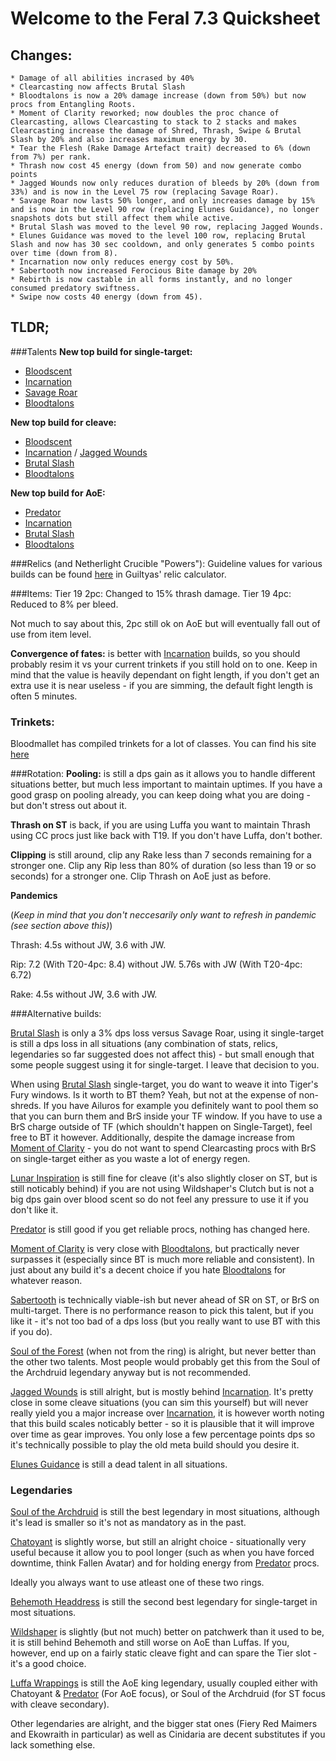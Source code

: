 # Welcome to the Feral 7.3 Quicksheet

## Changes:
    * Damage of all abilities incrased by 40%
    * Clearcasting now affects Brutal Slash
    * Bloodtalons is now a 20% damage increase (down from 50%) but now procs from Entangling Roots.
    * Moment of Clarity reworked; now doubles the proc chance of Clearcasting, allows Clearcasting to stack to 2 stacks and makes Clearcasting increase the damage of Shred, Thrash, Swipe & Brutal Slash by 20% and also increases maximum energy by 30.
    * Tear the Flesh (Rake Damage Artefact trait) decreased to 6% (down from 7%) per rank.
    * Thrash now cost 45 energy (down from 50) and now generate combo points
    * Jagged Wounds now only reduces duration of bleeds by 20% (down from 33%) and is now in the Level 75 row (replacing Savage Roar).
    * Savage Roar now lasts 50% longer, and only increases damage by 15% and is now in the Level 90 row (replacing Elunes Guidance), no longer snapshots dots but still affect them while active.
    * Brutal Slash was moved to the level 90 row, replacing Jagged Wounds.
    * Elunes Guidance was moved to the level 100 row, replacing Brutal Slash and now has 30 sec cooldown, and only generates 5 combo points over time (down from 8).
    * Incarnation now only reduces energy cost by 50%. 
    * Sabertooth now increased Ferocious Bite damage by 20%
    * Rebirth is now castable in all forms instantly, and no longer consumed predatory swiftness.
    * Swipe now costs 40 energy (down from 45).

## TLDR;
###Talents
**New top build for single-target:**

* [Bloodscent](http://wowdb.com/spells/202022-blood-scent)
* [Incarnation](http://www.wowdb.com/spells/102543-incarnation-king-of-the-jungle)
* [Savage Roar](http://www.wowdb.com/spells/52610-savage-roar)
* [Bloodtalons](http://www.wowdb.com/spells/155672-bloodtalons)

**New top build for cleave:**

* [Bloodscent](http://wowdb.com/spells/202022-blood-scent)
* [Incarnation](http://www.wowdb.com/spells/102543-incarnation-king-of-the-jungle) / [Jagged Wounds](http://www.wowdb.com/spells/202032-jagged-wounds)
* [Brutal Slash](http://www.wowdb.com/spells/202028-brutal-slash)
* [Bloodtalons](http://www.wowdb.com/spells/155672-bloodtalons)

**New top build for AoE:**

* [Predator](http://www.wowdb.com/spells/202021-predator)
* [Incarnation](http://www.wowdb.com/spells/102543-incarnation-king-of-the-jungle)
* [Brutal Slash](http://www.wowdb.com/spells/202028-brutal-slash)
* [Bloodtalons](http://www.wowdb.com/spells/155672-bloodtalons)

###Relics (and Netherlight Crucible "Powers"):
Guideline values for various builds can be found [here](https://goo.gl/2DUi6w) in Guiltyas' relic calculator.

###Items:
Tier 19 2pc: Changed to 15% thrash damage.
Tier 19 4pc: Reduced to 8% per bleed.

Not much to say about this, 2pc still ok on AoE but will eventually fall out of use from item level.

**Convergence of fates:** is better with [Incarnation](http://www.wowdb.com/spells/102543-incarnation-king-of-the-jungle) builds, so you should probably resim it vs your current trinkets if you still hold on to one. Keep in mind that the value is heavily dependant on fight length, if you don't get an extra use it is near useless - if you are simming, the default fight length is often 5 minutes.

### Trinkets:
Bloodmallet has compiled trinkets for a lot of classes. You can find his site [here](https://bloodmallet.github.io/index.html)

###Rotation:
**Pooling:** is still a dps gain as it allows you to handle different situations better, but much less important to maintain uptimes. If you have a good grasp on pooling already, you can keep doing what you are doing - but don't stress out about it.

**Thrash on ST** is back, if you are using Luffa you want to maintain Thrash using CC procs just like back with T19. If you don't have Luffa, don't bother. 

**Clipping** is still around, clip any Rake less than 7 seconds remaining for a stronger one. Clip any Rip less than 80% of duration (so less than 19 or so seconds) for a stronger one. Clip Thrash on AoE just as before.

**Pandemics**

(*Keep in mind that you don't neccesarily only want to refresh in pandemic (see section above this)*)

Thrash: 4.5s without JW, 3.6 with JW.

Rip: 7.2 (With T20-4pc: 8.4) without JW. 5.76s with JW (With T20-4pc: 6.72)

Rake: 4.5s without JW, 3.6 with JW.

###Alternative builds:

[Brutal Slash](http://www.wowdb.com/spells/202028-brutal-slash) is only a 3% dps loss versus Savage Roar, using it single-target is still a dps loss in all situations (any combination of stats, relics, legendaries so far suggested does not affect this) - but small enough that some people suggest using it for single-target. I leave that decision to you.

When using [Brutal Slash](http://www.wowdb.com/spells/202028-brutal-slash) single-target, you do want to weave it into Tiger's Fury windows. Is it worth to BT them? Yeah, but not at the expense of non-shreds. If you have Ailuros for example you definitely want to pool them so that you can burn them and BrS inside your TF window. If you have to use a BrS charge outside of TF (which shouldn't happen on Single-Target), feel free to BT it however. Additionally, despite the damage increase from [Moment of Clarity](http://wowdb.com/spells/236068-moment-of-clarity) - you do not want to spend Clearcasting procs with BrS on single-target either as you waste a lot of energy regen.

[Lunar Inspiration](http://wowdb.com/spells/155580-lunar-inspiration) is still fine for cleave (it's also slightly closer on ST, but is still noticably behind) if you are not using Wildshaper's Clutch but is not a big dps gain over blood scent so do not feel any pressure to use it if you don't like it.

[Predator](http://www.wowdb.com/spells/202021-predator) is still good if you get reliable procs, nothing has changed here.

[Moment of Clarity](http://wowdb.com/spells/236068-moment-of-clarity) is very close with [Bloodtalons](http://www.wowdb.com/spells/155672-bloodtalons), but practically never surpasses it (especially since BT is much more reliable and consistent). In just about any build it's a decent choice if you hate [Bloodtalons](http://www.wowdb.com/spells/155672-bloodtalons) for whatever reason.

[Sabertooth](http://www.wowdb.com/spells/202031-sabertooth) is technically viable-ish but never ahead of SR on ST, or BrS on multi-target. There is no performance reason to pick this talent, but if you like it - it's not too bad of a dps loss (but you really want to use BT with this if you do).

[Soul of the Forest](http://www.wowdb.com/spells/158476-soul-of-the-forest) (when not from the ring) is alright, but never better than the other two talents. Most people would probably get this from the Soul of the Archdruid legendary anyway but is not recommended.

[Jagged Wounds](http://www.wowdb.com/spells/202032-jagged-wounds) is still alright, but is mostly behind [Incarnation](http://www.wowdb.com/spells/102543-incarnation-king-of-the-jungle). It's pretty close in some cleave situations (you can sim this yourself) but will never really yield you a major increase over [Incarnation](http://www.wowdb.com/spells/102543-incarnation-king-of-the-jungle), it is however worth noting that this build scales noticably better - so it is plausible that it will improve over time as gear improves. You only lose a few percentage points dps so it's technically possible to play the old meta build should you desire it.

[Elunes Guidance](http://www.wowdb.com/spells/202060-elunes-guidance) is still a dead talent in all situations.

### Legendaries

[Soul of the Archdruid](http://www.wowdb.com/items/151636-soul-of-the-archdruid?bonusIDs=3570) is still the best legendary in most situations, although it's lead is smaller so it's not as mandatory as in the past. 

[Chatoyant](http://www.wowdb.com/items/137040-chatoyant-signet?bonusIDs=3570) is slightly worse, but still an alright choice - situationally very useful because it allow you to pool longer (such as when you have forced downtime, think Fallen Avatar) and for holding energy from [Predator](http://www.wowdb.com/spells/202021-predator) procs. 

Ideally you always want to use atleast one of these two rings.

[Behemoth Headdress](http://www.wowdb.com/items/151801-behemoth-headdress?bonusIDs=3570) is still the second best legendary for single-target in most situations.

[Wildshaper](http://www.wowdb.com/items/137094-the-wildshapers-clutch?bonusIDs=3570) is slightly (but not much) better on patchwerk than it used to be, it is still behind Behemoth and still worse on AoE than Luffas. If you, however, end up on a fairly static cleave fight and can spare the Tier slot - it's a good choice.

[Luffa Wrappings](http://www.wowdb.com/items/137056-luffa-wrappings?bonusIDs=3570) is still the AoE king legendary, usually coupled either with Chatoyant & [Predator](http://www.wowdb.com/spells/202021-predator) (For AoE focus), or Soul of the Archdruid (for ST focus with cleave secondary).

Other legendaries are alright, and the bigger stat ones (Fiery Red Maimers and Ekowraith in particular) as well as Cinidaria are decent substitutes if you lack something else.